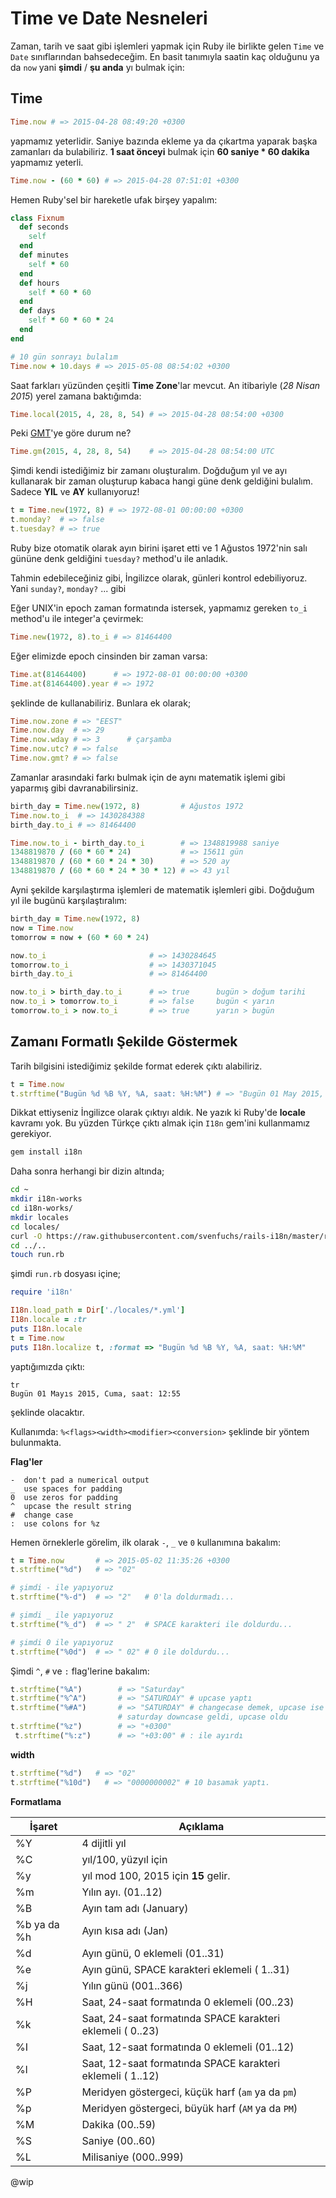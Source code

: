 # Time ve Date Nesneleri

Zaman, tarih ve saat gibi işlemleri yapmak için Ruby ile birlikte gelen `Time` ve `Date` sınıflarından bahsedeceğim. En basit tanımıyla saatin kaç olduğunu ya da `now` yani **şimdi** / **şu anda** yı bulmak için:

## Time

```ruby
Time.now # => 2015-04-28 08:49:20 +0300
```

yapmamız yeterlidir. Saniye bazında ekleme ya da çıkartma yaparak başka zamanları da bulabiliriz. **1 saat önceyi** bulmak için **60 saniye * 60 dakika** yapmamız yeterli.

```ruby
Time.now - (60 * 60) # => 2015-04-28 07:51:01 +0300
```

Hemen Ruby'sel bir hareketle ufak birşey yapalım:

```ruby
class Fixnum
  def seconds
    self
  end
  def minutes
    self * 60
  end
  def hours
    self * 60 * 60
  end
  def days
    self * 60 * 60 * 24
  end
end

# 10 gün sonrayı bulalım
Time.now + 10.days # => 2015-05-08 08:54:02 +0300
```

Saat farkları yüzünden çeşitli **Time Zone**'lar mevcut. An itibariyle (_28 Nisan 2015_) yerel zamana baktığımda:

```ruby
Time.local(2015, 4, 28, 8, 54) # => 2015-04-28 08:54:00 +0300
```

Peki [GMT](http://wwp.greenwichmeantime.com/)'ye göre durum ne?

```ruby
Time.gm(2015, 4, 28, 8, 54)    # => 2015-04-28 08:54:00 UTC
```

Şimdi kendi istediğimiz bir zamanı oluşturalım. Doğduğum yıl ve ayı kullanarak bir zaman oluşturup kabaca hangi güne denk geldiğini bulalım. Sadece **YIL** ve **AY** kullanıyoruz!

```ruby
t = Time.new(1972, 8) # => 1972-08-01 00:00:00 +0300
t.monday?  # => false
t.tuesday? # => true
```

Ruby bize otomatik olarak ayın birini işaret etti ve 1 Ağustos 1972'nin salı gününe denk geldiğini `tuesday?` method'u ile anladık.

Tahmin edebileceğiniz gibi, İngilizce olarak, günleri kontrol edebiliyoruz. Yani `sunday?`, `monday?` ... gibi

Eğer UNIX'in epoch zaman formatında istersek, yapmamız gereken `to_i` method'u ile integer'a çevirmek:

```ruby
Time.new(1972, 8).to_i # => 81464400
```

Eğer elimizde epoch cinsinden bir zaman varsa:

```ruby
Time.at(81464400)      # => 1972-08-01 00:00:00 +0300
Time.at(81464400).year # => 1972
```

şeklinde de kullanabiliriz. Bunlara ek olarak;

```ruby
Time.now.zone # => "EEST"
Time.now.day  # => 29
Time.now.wday # => 3      # çarşamba
Time.now.utc? # => false
Time.now.gmt? # => false
```

Zamanlar arasındaki farkı bulmak için de aynı matematik işlemi gibi yaparmış gibi davranabilirsiniz.

```ruby
birth_day = Time.new(1972, 8)         # Ağustos 1972
Time.now.to_i  # => 1430284388
birth_day.to_i # => 81464400

Time.now.to_i - birth_day.to_i        # => 1348819988 saniye
1348819870 / (60 * 60 * 24)           # => 15611 gün
1348819870 / (60 * 60 * 24 * 30)      # => 520 ay
1348819870 / (60 * 60 * 24 * 30 * 12) # => 43 yıl
```

Ayni şekilde karşılaştırma işlemleri de matematik işlemleri gibi. Doğduğum yıl ile bugünü karşılaştıralım:

```ruby
birth_day = Time.new(1972, 8)
now = Time.now
tomorrow = now + (60 * 60 * 24)

now.to_i                       # => 1430284645
tomorrow.to_i                  # => 1430371045
birth_day.to_i                 # => 81464400

now.to_i > birth_day.to_i      # => true      bugün > doğum tarihi
now.to_i > tomorrow.to_i       # => false     bugün < yarın
tomorrow.to_i > now.to_i       # => true      yarın > bugün
```

## Zamanı Formatlı Şekilde Göstermek

Tarih bilgisini istediğimiz şekilde format ederek çıktı alabiliriz.

```ruby
t = Time.now
t.strftime("Bugün %d %B %Y, %A, saat: %H:%M") # => "Bugün 01 May 2015, Friday, saat: 12:35"
```

Dikkat ettiyseniz İngilizce olarak çıktıyı aldık. Ne yazık ki Ruby'de **locale** kavramı yok. Bu yüzden Türkçe çıktı almak için `I18n` gem'ini kullanmamız gerekiyor.

```bash
gem install i18n
```

Daha sonra herhangi bir dizin altında;

```bash
cd ~
mkdir i18n-works
cd i18n-works/
mkdir locales
cd locales/
curl -O https://raw.githubusercontent.com/svenfuchs/rails-i18n/master/rails/locale/tr.yml
cd ../..
touch run.rb
```

şimdi `run.rb` dosyası içine;

```ruby
require 'i18n'

I18n.load_path = Dir['./locales/*.yml']
I18n.locale = :tr
puts I18n.locale
t = Time.now
puts I18n.localize t, :format => "Bugün %d %B %Y, %A, saat: %H:%M"
```

yaptığımızda çıktı:

```
tr
Bugün 01 Mayıs 2015, Cuma, saat: 12:55
```

şeklinde olacaktır.

Kullanımda: `%<flags><width><modifier><conversion>` şeklinde bir yöntem bulunmakta.

**Flag'ler**

```
-  don't pad a numerical output
_  use spaces for padding
0  use zeros for padding
^  upcase the result string
#  change case
:  use colons for %z
```

Hemen örneklerle görelim, ilk olarak `-`, `_` ve `0` kullanımına bakalım:

```ruby
t = Time.now       # => 2015-05-02 11:35:26 +0300
t.strftime("%d")   # => "02"

# şimdi - ile yapıyoruz
t.strftime("%-d")  # => "2"   # 0'la doldurmadı...

# şimdi _ ile yapıyoruz
t.strftime("%_d")  # => " 2"  # SPACE karakteri ile doldurdu...

# şimdi 0 ile yapıyoruz
t.strftime("%0d")  # => " 02" # 0 ile doldurdu...
```

Şimdi `^`, `#` ve `:` flag'lerine bakalım:

```ruby
t.strftime("%A")        # => "Saturday"
t.strftime("%^A")       # => "SATURDAY" # upcase yaptı
t.strftime("%#A")       # => "SATURDAY" # changecase demek, upcase ise down, downcase ise up yapmak demek.
                        # saturday downcase geldi, upcase oldu
t.strftime("%z")        # => "+0300"
 t.strftime("%:z")      # => "+03:00" # : ile ayırdı
```

**width**

```ruby
t.strftime("%d")   # => "02"
t.strftime("%10d")   # => "0000000002" # 10 basamak yaptı.
```

**Formatlama**

| İşaret | Açıklama |
| -- | -- |
| %Y | 4 dijitli yıl |
| %C | yıl/100, yüzyıl için |
| %y | yıl mod 100, 2015 için **15** gelir. |
| %m | Yılın ayı. (01..12) |
| %B | Ayın tam adı (January) |
| %b ya da %h | Ayın kısa adı (Jan) |
| %d | Ayın günü, 0 eklemeli (01..31) |
| %e | Ayın günü, SPACE karakteri eklemeli ( 1..31) |
| %j | Yılın günü (001..366) |
| %H | Saat, 24-saat formatında 0 eklemeli (00..23) |
| %k | Saat, 24-saat formatında SPACE karakteri eklemeli ( 0..23) |
| %I | Saat, 12-saat formatında 0 eklemeli (01..12) |
| %l | Saat, 12-saat formatında SPACE karakteri eklemeli ( 1..12) |
| %P | Meridyen göstergeci, küçük harf (`am` ya da `pm`) |
| %p | Meridyen göstergeci, büyük harf (`AM` ya da `PM`) |
| %M | Dakika (00..59) |
| %S | Saniye (00..60) |
| %L | Milisaniye (000..999) |


@wip




